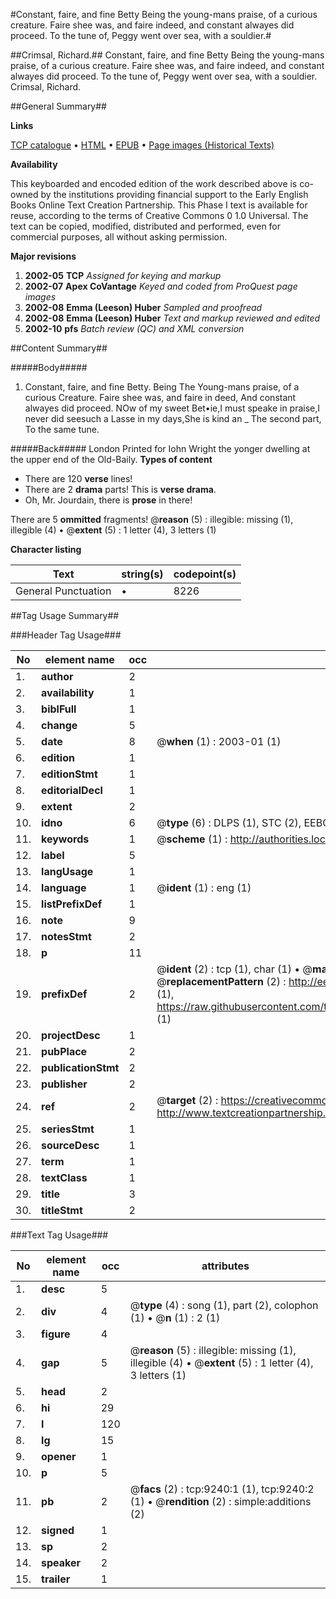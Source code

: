#Constant, faire, and fine Betty Being the young-mans praise, of a curious creature. Faire shee was, and faire indeed, and constant alwayes did proceed. To the tune of, Peggy went over sea, with a souldier.#

##Crimsal, Richard.##
Constant, faire, and fine Betty Being the young-mans praise, of a curious creature. Faire shee was, and faire indeed, and constant alwayes did proceed. To the tune of, Peggy went over sea, with a souldier.
Crimsal, Richard.

##General Summary##

**Links**

[TCP catalogue](http://www.ota.ox.ac.uk/tcp/)  • 
[HTML](http://tei.it.ox.ac.uk/tcp/Texts-HTML/free/A19/A19000.html)  • 
[EPUB](http://tei.it.ox.ac.uk/tcp/Texts-EPUB/free/A19/A19000.epub) • 
[Page images (Historical Texts)](https://data.historicaltexts.jisc.ac.uk/view?pubId=eebo-99844429e&pageId=eebo-99844429e-9240-1)

**Availability**

This keyboarded and encoded edition of the
	       work described above is co-owned by the institutions
	       providing financial support to the Early English Books
	       Online Text Creation Partnership. This Phase I text is
	       available for reuse, according to the terms of Creative
	       Commons 0 1.0 Universal. The text can be copied,
	       modified, distributed and performed, even for
	       commercial purposes, all without asking permission.

**Major revisions**

1. __2002-05__ __TCP__ *Assigned for keying and markup*
1. __2002-07__ __Apex CoVantage__ *Keyed and coded from ProQuest page images*
1. __2002-08__ __Emma (Leeson) Huber__ *Sampled and proofread*
1. __2002-08__ __Emma (Leeson) Huber__ *Text and markup reviewed and edited*
1. __2002-10__ __pfs__ *Batch review (QC) and XML conversion*

##Content Summary##

#####Body#####

1. Constant, faire, and fine Betty. Being The Young-mans praise, of a curious Creature. Faire shee was, and faire in deed, And constant alwayes did proceed.
NOw of my sweet Bet•ie,I must speake in praise,I never did seesuch a Lasse in my days,She is kind an
    _ The second part, To the same tune.

#####Back#####
London Printed for Iohn Wright the yonger dwelling at the upper end of the Old-Baily.
**Types of content**

  * There are 120 **verse** lines!
  * There are 2 **drama** parts! This is **verse drama**.
  * Oh, Mr. Jourdain, there is **prose** in there!

There are 5 **ommitted** fragments! 
 @__reason__ (5) : illegible: missing (1), illegible (4)  •  @__extent__ (5) : 1 letter (4), 3 letters (1)

**Character listing**


|Text|string(s)|codepoint(s)|
|---|---|---|
|General Punctuation|•|8226|

##Tag Usage Summary##

###Header Tag Usage###

|No|element name|occ|attributes|
|---|---|---|---|
|1.|__author__|2||
|2.|__availability__|1||
|3.|__biblFull__|1||
|4.|__change__|5||
|5.|__date__|8| @__when__ (1) : 2003-01 (1)|
|6.|__edition__|1||
|7.|__editionStmt__|1||
|8.|__editorialDecl__|1||
|9.|__extent__|2||
|10.|__idno__|6| @__type__ (6) : DLPS (1), STC (2), EEBO-CITATION (1), PROQUEST (1), VID (1)|
|11.|__keywords__|1| @__scheme__ (1) : http://authorities.loc.gov/ (1)|
|12.|__label__|5||
|13.|__langUsage__|1||
|14.|__language__|1| @__ident__ (1) : eng (1)|
|15.|__listPrefixDef__|1||
|16.|__note__|9||
|17.|__notesStmt__|2||
|18.|__p__|11||
|19.|__prefixDef__|2| @__ident__ (2) : tcp (1), char (1)  •  @__matchPattern__ (2) : ([0-9\-]+):([0-9IVX]+) (1), (.+) (1)  •  @__replacementPattern__ (2) : http://eebo.chadwyck.com/downloadtiff?vid=$1&page=$2 (1), https://raw.githubusercontent.com/textcreationpartnership/Texts/master/tcpchars.xml#$1 (1)|
|20.|__projectDesc__|1||
|21.|__pubPlace__|2||
|22.|__publicationStmt__|2||
|23.|__publisher__|2||
|24.|__ref__|2| @__target__ (2) : https://creativecommons.org/publicdomain/zero/1.0/ (1), http://www.textcreationpartnership.org/docs/. (1)|
|25.|__seriesStmt__|1||
|26.|__sourceDesc__|1||
|27.|__term__|1||
|28.|__textClass__|1||
|29.|__title__|3||
|30.|__titleStmt__|2||


###Text Tag Usage###

|No|element name|occ|attributes|
|---|---|---|---|
|1.|__desc__|5||
|2.|__div__|4| @__type__ (4) : song (1), part (2), colophon (1)  •  @__n__ (1) : 2 (1)|
|3.|__figure__|4||
|4.|__gap__|5| @__reason__ (5) : illegible: missing (1), illegible (4)  •  @__extent__ (5) : 1 letter (4), 3 letters (1)|
|5.|__head__|2||
|6.|__hi__|29||
|7.|__l__|120||
|8.|__lg__|15||
|9.|__opener__|1||
|10.|__p__|5||
|11.|__pb__|2| @__facs__ (2) : tcp:9240:1 (1), tcp:9240:2 (1)  •  @__rendition__ (2) : simple:additions (2)|
|12.|__signed__|1||
|13.|__sp__|2||
|14.|__speaker__|2||
|15.|__trailer__|1||
